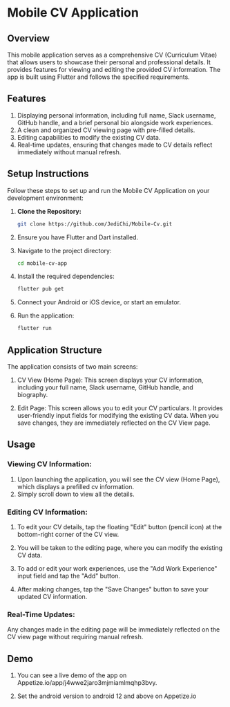 # Mobile CV Application

## Overview
This mobile application serves as a comprehensive CV (Curriculum Vitae) that allows users to showcase their personal and professional details. It provides features for viewing and editing the provided CV information. The app is built using Flutter and follows the specified requirements.

## Features
1. Displaying personal information, including full name, Slack username, GitHub handle, and a brief personal bio alongside work experiences.
2. A clean and organized CV viewing page with pre-filled details.
3. Editing capabilities to modify the existing CV data.
4. Real-time updates, ensuring that changes made to CV details reflect immediately without manual refresh.

## Setup Instructions
Follow these steps to set up and run the Mobile CV Application on your development environment:

1. **Clone the Repository:**
   ```bash
   git clone https://github.com/JediChi/Mobile-Cv.git

2. Ensure you have Flutter and Dart installed.

3. Navigate to the project directory:

    ```bash
    cd mobile-cv-app

4. Install the required dependencies:
    ```bash
    flutter pub get

5. Connect your Android or iOS device, or start an emulator.

6. Run the application:
    ```bash
    flutter run

## Application Structure

The application consists of two main screens:

1. CV View (Home Page): This screen displays your CV information, including your full name, Slack username, GitHub handle, and biography.

2. Edit Page: This screen allows you to edit your CV particulars. It provides user-friendly input fields for modifying the existing CV data. When you save changes, they are immediately reflected on the CV View page.

## Usage

### Viewing CV Information:

1. Upon launching the application, you will see the CV view (Home Page), which displays a prefilled cv information.
2. Simply scroll down to view all the details.

### Editing CV Information:

1. To edit your CV details, tap the floating "Edit" button (pencil icon) at the bottom-right corner of the CV view.

2. You will be taken to the editing page, where you can modify the existing CV data.

3. To add or edit your work experiences, use the "Add Work Experience" input field and tap the "Add" button.

4. After making changes, tap the "Save Changes" button to save your updated CV information.

### Real-Time Updates:

Any changes made in the editing page will be immediately reflected on the CV view page without requiring manual refresh.

## Demo

1. You can see a live demo of the app on Appetize.io/app/j4wwe2jaro3mjmiamlmqhp3bvy.

2. Set the android version to android 12 and above on Appetize.io